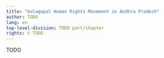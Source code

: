 ```yaml
---
title: "balagopal Human Rights Movement in Andhra Pradesh"
author: TODO
lang: en
top-level-division: TODO part/chapter
rights: © TODO
---
```


TODO

